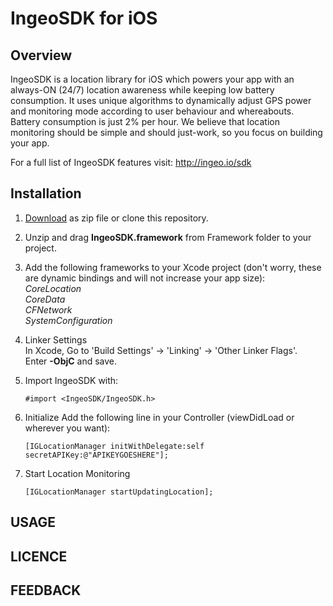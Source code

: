 # IngeoSDK for iOS

## Overview

IngeoSDK is a location library for iOS which powers your app with an always-ON (24/7) location awareness while keeping low battery consumption. It uses unique algorithms to dynamically adjust GPS power and monitoring mode according to user behaviour and whereabouts. Battery consumption is just 2% per hour. We believe that location monitoring should be simple and should just-work, so you focus on building your app.

For a full list of IngeoSDK features visit: http://ingeo.io/sdk

## Installation

1. [Download](https://github.com/IngeoSDK/ingeo-ios-sdk/archive/master.zip) as zip file or clone this repository.
2. Unzip and drag **IngeoSDK.framework** from Framework folder to your project.
3. Add the following frameworks to your Xcode project (don't worry,  these are dynamic
   bindings and will not increase your app size):   
   *CoreLocation*  
   *CoreData*  
   *CFNetwork*  
   *SystemConfiguration*  

4. Linker Settings  
   In Xcode, Go to 'Build Settings' -> 'Linking' -> 'Other Linker Flags'.  
   Enter **-ObjC** and save.

5. Import IngeoSDK with: 
   ```objc
   #import <IngeoSDK/IngeoSDK.h>
   ```

6. Initialize
   Add the following line in your Controller (viewDidLoad or wherever you want):  
   ```objc
   [IGLocationManager initWithDelegate:self secretAPIKey:@"APIKEYGOESHERE"];
   ```

7. Start Location Monitoring
   ```objc
   [IGLocationManager startUpdatingLocation];
   ```

## USAGE


## LICENCE


## FEEDBACK
